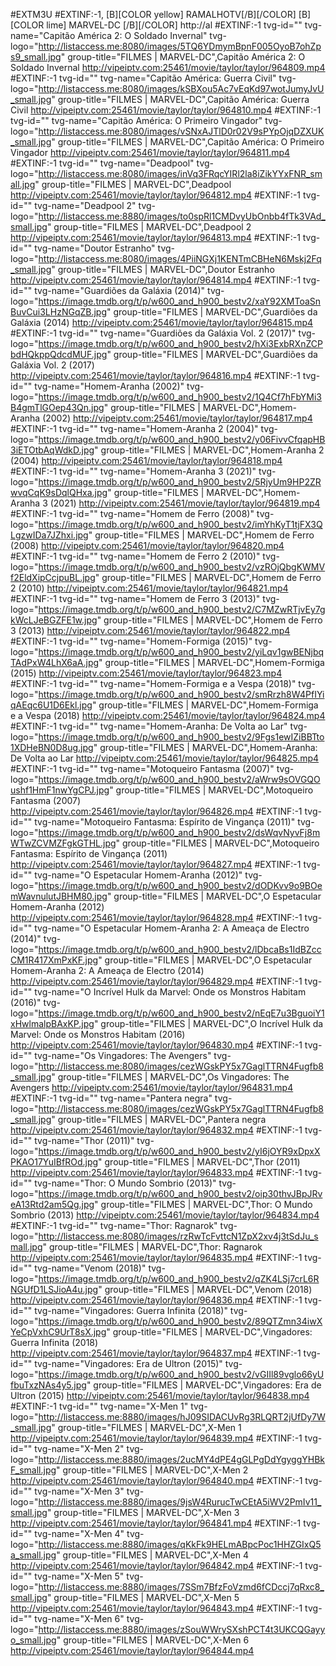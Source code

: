 #EXTM3U
#EXTINF:-1, [B][COLOR yellow] RAMALHOTV[/B][/COLOR] [B][COLOR lime] MARVEL-DC [/B][/COLOR] 
http://al
#EXTINF:-1 tvg-id="" tvg-name="Capitão América 2: O Soldado Invernal" tvg-logo="http://listaccess.me:8080/images/5TQ6YDmymBpnF005OyoB7ohZps9_small.jpg" group-title="FILMES | MARVEL-DC",Capitão América 2: O Soldado Invernal
http://vipeiptv.com:25461/movie/taylor/taylor/964809.mp4
#EXTINF:-1 tvg-id="" tvg-name="Capitão América: Guerra Civil" tvg-logo="http://listaccess.me:8080/images/kSBXou5Ac7vEqKd97wotJumyJvU_small.jpg" group-title="FILMES | MARVEL-DC",Capitão América: Guerra Civil
http://vipeiptv.com:25461/movie/taylor/taylor/964810.mp4
#EXTINF:-1 tvg-id="" tvg-name="Capitão América: O Primeiro Vingador" tvg-logo="http://listaccess.me:8080/images/vSNxAJTlD0r02V9sPYpOjqDZXUK_small.jpg" group-title="FILMES | MARVEL-DC",Capitão América: O Primeiro Vingador
http://vipeiptv.com:25461/movie/taylor/taylor/964811.mp4
#EXTINF:-1 tvg-id="" tvg-name="Deadpool" tvg-logo="http://listaccess.me:8080/images/inVq3FRqcYIRl2la8iZikYYxFNR_small.jpg" group-title="FILMES | MARVEL-DC",Deadpool
http://vipeiptv.com:25461/movie/taylor/taylor/964812.mp4
#EXTINF:-1 tvg-id="" tvg-name="Deadpool 2" tvg-logo="http://listaccess.me:8880/images/to0spRl1CMDvyUbOnbb4fTk3VAd_small.jpg" group-title="FILMES | MARVEL-DC",Deadpool 2
http://vipeiptv.com:25461/movie/taylor/taylor/964813.mp4
#EXTINF:-1 tvg-id="" tvg-name="Doutor Estranho" tvg-logo="http://listaccess.me:8080/images/4PiiNGXj1KENTmCBHeN6Mskj2Fq_small.jpg" group-title="FILMES | MARVEL-DC",Doutor Estranho
http://vipeiptv.com:25461/movie/taylor/taylor/964814.mp4
#EXTINF:-1 tvg-id="" tvg-name="Guardiões da Galáxia (2014)" tvg-logo="https://image.tmdb.org/t/p/w600_and_h900_bestv2/xaY92XMToaSnBuvCui3LHzNGqZB.jpg" group-title="FILMES | MARVEL-DC",Guardiões da Galáxia (2014)
http://vipeiptv.com:25461/movie/taylor/taylor/964815.mp4
#EXTINF:-1 tvg-id="" tvg-name="Guardiões da Galáxia Vol. 2 (2017)" tvg-logo="https://image.tmdb.org/t/p/w600_and_h900_bestv2/hXi3ExbRXnZCPbdHQkppQdcdMUF.jpg" group-title="FILMES | MARVEL-DC",Guardiões da Galáxia Vol. 2 (2017)
http://vipeiptv.com:25461/movie/taylor/taylor/964816.mp4
#EXTINF:-1 tvg-id="" tvg-name="Homem-Aranha (2002)" tvg-logo="https://image.tmdb.org/t/p/w600_and_h900_bestv2/1Q4Cf7hFbYMi3B4gmTlGOep43Qn.jpg" group-title="FILMES | MARVEL-DC",Homem-Aranha (2002)
http://vipeiptv.com:25461/movie/taylor/taylor/964817.mp4
#EXTINF:-1 tvg-id="" tvg-name="Homem-Aranha 2 (2004)" tvg-logo="https://image.tmdb.org/t/p/w600_and_h900_bestv2/y06FivvCfqapHB3iETOtbAqWdkD.jpg" group-title="FILMES | MARVEL-DC",Homem-Aranha 2 (2004)
http://vipeiptv.com:25461/movie/taylor/taylor/964818.mp4
#EXTINF:-1 tvg-id="" tvg-name="Homem-Aranha 3 (2021)" tvg-logo="https://image.tmdb.org/t/p/w600_and_h900_bestv2/5RjyUm9HP2ZRwvqCqK9sDqlQHxa.jpg" group-title="FILMES | MARVEL-DC",Homem-Aranha 3 (2021)
http://vipeiptv.com:25461/movie/taylor/taylor/964819.mp4
#EXTINF:-1 tvg-id="" tvg-name="Homem de Ferro (2008)" tvg-logo="https://image.tmdb.org/t/p/w600_and_h900_bestv2/imYhKyT1tjFX3QLgzwIDa7JZhxi.jpg" group-title="FILMES | MARVEL-DC",Homem de Ferro (2008)
http://vipeiptv.com:25461/movie/taylor/taylor/964820.mp4
#EXTINF:-1 tvg-id="" tvg-name="Homem de Ferro 2 (2010)" tvg-logo="https://image.tmdb.org/t/p/w600_and_h900_bestv2/vzROjQbgKWMVf2EldXipCcjpuBL.jpg" group-title="FILMES | MARVEL-DC",Homem de Ferro 2 (2010)
http://vipeiptv.com:25461/movie/taylor/taylor/964821.mp4
#EXTINF:-1 tvg-id="" tvg-name="Homem de Ferro 3 (2013)" tvg-logo="https://image.tmdb.org/t/p/w600_and_h900_bestv2/C7MZwRTjvEy7gkWcLJeBGZFE1w.jpg" group-title="FILMES | MARVEL-DC",Homem de Ferro 3 (2013)
http://vipeiptv.com:25461/movie/taylor/taylor/964822.mp4
#EXTINF:-1 tvg-id="" tvg-name="Homem-Formiga (2015)" tvg-logo="https://image.tmdb.org/t/p/w600_and_h900_bestv2/yiLqv1gwBENjbqTAdPxW4LhX6aA.jpg" group-title="FILMES | MARVEL-DC",Homem-Formiga (2015)
http://vipeiptv.com:25461/movie/taylor/taylor/964823.mp4
#EXTINF:-1 tvg-id="" tvg-name="Homem-Formiga e a Vespa (2018)" tvg-logo="https://image.tmdb.org/t/p/w600_and_h900_bestv2/smRrzh8W4PfIYiqAEqc6U1D6Ekl.jpg" group-title="FILMES | MARVEL-DC",Homem-Formiga e a Vespa (2018)
http://vipeiptv.com:25461/movie/taylor/taylor/964824.mp4
#EXTINF:-1 tvg-id="" tvg-name="Homem-Aranha: De Volta ao Lar" tvg-logo="https://image.tmdb.org/t/p/w600_and_h900_bestv2/9Fgs1ewIZiBBTto1XDHeBN0D8ug.jpg" group-title="FILMES | MARVEL-DC",Homem-Aranha: De Volta ao Lar
http://vipeiptv.com:25461/movie/taylor/taylor/964825.mp4
#EXTINF:-1 tvg-id="" tvg-name="Motoqueiro Fantasma (2007)" tvg-logo="https://image.tmdb.org/t/p/w600_and_h900_bestv2/aWrw9sOVGQOushf1HmF1nwYgCPJ.jpg" group-title="FILMES | MARVEL-DC",Motoqueiro Fantasma (2007)
http://vipeiptv.com:25461/movie/taylor/taylor/964826.mp4
#EXTINF:-1 tvg-id="" tvg-name="Motoqueiro Fantasma: Espírito de Vingança (2011)" tvg-logo="https://image.tmdb.org/t/p/w600_and_h900_bestv2/dsWqvNyvFj8mWTwZCVMZFgkGTHL.jpg" group-title="FILMES | MARVEL-DC",Motoqueiro Fantasma: Espírito de Vingança (2011)
http://vipeiptv.com:25461/movie/taylor/taylor/964827.mp4
#EXTINF:-1 tvg-id="" tvg-name="O Espetacular Homem-Aranha (2012)" tvg-logo="https://image.tmdb.org/t/p/w600_and_h900_bestv2/dODKvv9o9BOemWavnulutJBHM80.jpg" group-title="FILMES | MARVEL-DC",O Espetacular Homem-Aranha (2012)
http://vipeiptv.com:25461/movie/taylor/taylor/964828.mp4
#EXTINF:-1 tvg-id="" tvg-name="O Espetacular Homem-Aranha 2: A Ameaça de Electro (2014)" tvg-logo="https://image.tmdb.org/t/p/w600_and_h900_bestv2/lDbcaBs1IdBZccCM1R417XmPxKF.jpg" group-title="FILMES | MARVEL-DC",O Espetacular Homem-Aranha 2: A Ameaça de Electro (2014)
http://vipeiptv.com:25461/movie/taylor/taylor/964829.mp4
#EXTINF:-1 tvg-id="" tvg-name="O Incrível Hulk da Marvel: Onde os Monstros Habitam (2016)" tvg-logo="https://image.tmdb.org/t/p/w600_and_h900_bestv2/nEqE7u3BguoiY1xHwlmalpBAxKP.jpg" group-title="FILMES | MARVEL-DC",O Incrível Hulk da Marvel: Onde os Monstros Habitam (2016)
http://vipeiptv.com:25461/movie/taylor/taylor/964830.mp4
#EXTINF:-1 tvg-id="" tvg-name="Os Vingadores: The Avengers" tvg-logo="http://listaccess.me:8080/images/cezWGskPY5x7GaglTTRN4Fugfb8_small.jpg" group-title="FILMES | MARVEL-DC",Os Vingadores: The Avengers
http://vipeiptv.com:25461/movie/taylor/taylor/964831.mp4
#EXTINF:-1 tvg-id="" tvg-name="Pantera negra" tvg-logo="http://listaccess.me:8080/images/cezWGskPY5x7GaglTTRN4Fugfb8_small.jpg" group-title="FILMES | MARVEL-DC",Pantera negra
http://vipeiptv.com:25461/movie/taylor/taylor/964832.mp4
#EXTINF:-1 tvg-id="" tvg-name="Thor (2011)" tvg-logo="https://image.tmdb.org/t/p/w600_and_h900_bestv2/yI6jOYR9xDpxXPKAO17YuIBfROd.jpg" group-title="FILMES | MARVEL-DC",Thor (2011)
http://vipeiptv.com:25461/movie/taylor/taylor/964833.mp4
#EXTINF:-1 tvg-id="" tvg-name="Thor: O Mundo Sombrio (2013)" tvg-logo="https://image.tmdb.org/t/p/w600_and_h900_bestv2/oip30thvJBpJRveA13Rtd2am5Qg.jpg" group-title="FILMES | MARVEL-DC",Thor: O Mundo Sombrio (2013)
http://vipeiptv.com:25461/movie/taylor/taylor/964834.mp4
#EXTINF:-1 tvg-id="" tvg-name="Thor: Ragnarok" tvg-logo="http://listaccess.me:8080/images/rzRwTcFvttcN1ZpX2xv4j3tSdJu_small.jpg" group-title="FILMES | MARVEL-DC",Thor: Ragnarok
http://vipeiptv.com:25461/movie/taylor/taylor/964835.mp4
#EXTINF:-1 tvg-id="" tvg-name="Venom (2018)" tvg-logo="https://image.tmdb.org/t/p/w600_and_h900_bestv2/qZK4LSj7crL6RNGUfD1LSJioA4u.jpg" group-title="FILMES | MARVEL-DC",Venom (2018)
http://vipeiptv.com:25461/movie/taylor/taylor/964836.mp4
#EXTINF:-1 tvg-id="" tvg-name="Vingadores: Guerra Infinita (2018)" tvg-logo="https://image.tmdb.org/t/p/w600_and_h900_bestv2/89QTZmn34iwXYeCpVxhC9UrT8sX.jpg" group-title="FILMES | MARVEL-DC",Vingadores: Guerra Infinita (2018)
http://vipeiptv.com:25461/movie/taylor/taylor/964837.mp4
#EXTINF:-1 tvg-id="" tvg-name="Vingadores: Era de Ultron (2015)" tvg-logo="https://image.tmdb.org/t/p/w600_and_h900_bestv2/vGIIl89vglo66yUfbuTxzNAs4y5.jpg" group-title="FILMES | MARVEL-DC",Vingadores: Era de Ultron (2015)
http://vipeiptv.com:25461/movie/taylor/taylor/964838.mp4
#EXTINF:-1 tvg-id="" tvg-name="X-Men 1" tvg-logo="http://listaccess.me:8880/images/hJ09SIDACUvRg3RLQRT2jUfDy7W_small.jpg" group-title="FILMES | MARVEL-DC",X-Men 1
http://vipeiptv.com:25461/movie/taylor/taylor/964839.mp4
#EXTINF:-1 tvg-id="" tvg-name="X-Men 2" tvg-logo="http://listaccess.me:8880/images/2ucMY4dPE4gGLPgDdYgyggYHBkF_small.jpg" group-title="FILMES | MARVEL-DC",X-Men 2
http://vipeiptv.com:25461/movie/taylor/taylor/964840.mp4
#EXTINF:-1 tvg-id="" tvg-name="X-Men 3" tvg-logo="http://listaccess.me:8880/images/9jsW4RurucTwCEtA5iWV2PmIv11_small.jpg" group-title="FILMES | MARVEL-DC",X-Men 3
http://vipeiptv.com:25461/movie/taylor/taylor/964841.mp4
#EXTINF:-1 tvg-id="" tvg-name="X-Men 4" tvg-logo="http://listaccess.me:8880/images/qKkFk9HELmABpcPoc1HHZGIxQ5a_small.jpg" group-title="FILMES | MARVEL-DC",X-Men 4
http://vipeiptv.com:25461/movie/taylor/taylor/964842.mp4
#EXTINF:-1 tvg-id="" tvg-name="X-Men 5" tvg-logo="http://listaccess.me:8880/images/7SSm7BfzFoVzmd6fCDccj7qRxc8_small.jpg" group-title="FILMES | MARVEL-DC",X-Men 5
http://vipeiptv.com:25461/movie/taylor/taylor/964843.mp4
#EXTINF:-1 tvg-id="" tvg-name="X-Men 6" tvg-logo="http://listaccess.me:8880/images/zSouWWrySXshPCT4t3UKCQGayyo_small.jpg" group-title="FILMES | MARVEL-DC",X-Men 6
http://vipeiptv.com:25461/movie/taylor/taylor/964844.mp4
